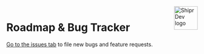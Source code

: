 <a href="https://shipr.dev/?ref=roadmap">
  <img src="https://shipr.dev/img/logo-text.svg" alt="Shipr Dev logo" align="right" height="62" />
</a>

# Roadmap & Bug Tracker

[Go to the issues tab](https://github.com/ShiprDev/Roadmap/issues) to file new bugs and feature requests.

